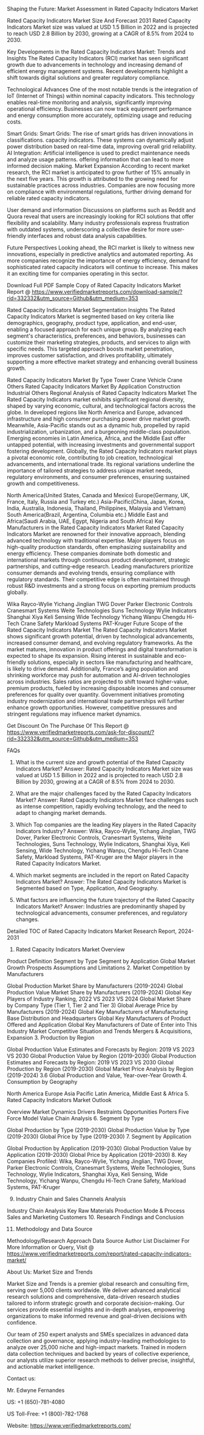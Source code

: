 Shaping the Future: Market Assessment in Rated Capacity Indicators Market


Rated Capacity Indicators Market Size And Forecast 2031
Rated Capacity Indicators Market size was valued at USD 1.5 Billion in 2022 and is projected to reach USD 2.8 Billion by 2030, growing at a CAGR of 8.5% from 2024 to 2030.

Key Developments in the Rated Capacity Indicators Market: Trends and Insights
The Rated Capacity Indicators (RCI) market has seen significant growth due to advancements in technology and increasing demand of efficient energy management systems. Recent developments highlight a shift towards digital solutions and greater regulatory compliance.

Technological Advances
One of the most notable trends is the integration of IoT (Internet of Things) within nominal capacity indicators. This technology enables real-time monitoring and analysis, significantly improving operational efficiency. Businesses can now track equipment performance and energy consumption more accurately, optimizing usage and reducing costs.

Smart Grids:
Smart Grids: The rise of smart grids has driven innovations in classifications. capacity indicators. These systems can dynamically adjust power distribution based on real-time data, improving overall grid reliability.
AI Integration: Artificial intelligence is used to predict maintenance needs and analyze usage patterns. offering information that can lead to more informed decision making.
Market Expansion
According to recent market research, the RCI market is anticipated to grow further of 15% annually in the next five years. This growth is attributed to the growing need for sustainable practices across industries. Companies are now focusing more on compliance with environmental regulations, further driving demand for reliable rated capacity indicators.

User demand and information
Discussions on platforms such as Reddit and Quora reveal that users are increasingly looking for RCI solutions that offer flexibility and scalability. Many industry professionals express frustration with outdated systems, underscoring a collective desire for more user-friendly interfaces and robust data analysis capabilities.

Future Perspectives
Looking ahead, the RCI market is likely to witness new innovations, especially in predictive analytics and automated reporting. As more companies recognize the importance of energy efficiency, demand for sophisticated rated capacity indicators will continue to increase. This makes it an exciting time for companies operating in this sector.

Download Full PDF Sample Copy of Rated Capacity Indicators Market Report @ https://www.verifiedmarketreports.com/download-sample/?rid=332332&utm_source=Github&utm_medium=353

Rated Capacity Indicators Market Segmentation Insights
The Rated Capacity Indicators Market is segmented based on key criteria like demographics, geography, product type, application, and end-user, enabling a focused approach for each unique group. By analyzing each segment's characteristics, preferences, and behaviors, businesses can customize their marketing strategies, products, and services to align with specific needs. This targeted approach boosts market penetration, improves customer satisfaction, and drives profitability, ultimately supporting a more effective market strategy and enhancing overall business growth.

Rated Capacity Indicators Market By Type
Tower Crane
Vehicle Crane
Others
Rated Capacity Indicators Market By Application
Construction
Industrial
Others
Regional Analysis of Rated Capacity Indicators Market
The Rated Capacity Indicators market exhibits significant regional diversity, shaped by varying economic, cultural, and technological factors across the globe. In developed regions like North America and Europe, advanced infrastructure and high consumer purchasing power drive market growth. Meanwhile, Asia-Pacific stands out as a dynamic hub, propelled by rapid industrialization, urbanization, and a burgeoning middle-class population. Emerging economies in Latin America, Africa, and the Middle East offer untapped potential, with increasing investments and governmental support fostering development. Globally, the Rated Capacity Indicators market plays a pivotal economic role, contributing to job creation, technological advancements, and international trade. Its regional variations underline the importance of tailored strategies to address unique market needs, regulatory environments, and consumer preferences, ensuring sustained growth and competitiveness.

North America(United States, Canada and Mexico)
Europe(Germany, UK, France, Italy, Russia and Turkey etc.)
Asia-Pacific(China, Japan, Korea, India, Australia, Indonesia, Thailand, Philippines, Malaysia and Vietnam)
South America(Brazil, Argentina, Columbia etc.)
Middle East and Africa(Saudi Arabia, UAE, Egypt, Nigeria and South Africa)
Key Manufacturers in the Rated Capacity Indicators Market
Rated Capacity Indicators Market are renowned for their innovative approach, blending advanced technology with traditional expertise. Major players focus on high-quality production standards, often emphasizing sustainability and energy efficiency. These companies dominate both domestic and international markets through continuous product development, strategic partnerships, and cutting-edge research. Leading manufacturers prioritize consumer demands and evolving trends, ensuring compliance with regulatory standards. Their competitive edge is often maintained through robust R&D investments and a strong focus on exporting premium products globally.

Wika
Rayco-Wylie
Yichang Jinglian
TWG Dover
Parker Electronic Controls
Cranesmart Systems
Weite Technologies
Suns Technology
Wylie Indicators
Shanghai Xiya
Keli Sensing
Wide Technology
Yichang Wanpu
Chengdu Hi-Tech Crane Safety
Markload Systems
PAT-Kruger
Future Scope of the Rated Capacity Indicators Market
The Rated Capacity Indicators Market shows significant growth potential, driven by technological advancements, increased consumer demand, and evolving regulatory frameworks. As the market matures, innovation in product offerings and digital transformation is expected to shape its expansion. Rising interest in sustainable and eco-friendly solutions, especially in sectors like manufacturing and healthcare, is likely to drive demand. Additionally, France’s aging population and shrinking workforce may push for automation and AI-driven technologies across industries. Sales ratios are projected to shift toward higher-value, premium products, fueled by increasing disposable incomes and consumer preferences for quality over quantity. Government initiatives promoting industry modernization and international trade partnerships will further enhance growth opportunities. However, competitive pressures and stringent regulations may influence market dynamics.

Get Discount On The Purchase Of This Report @ https://www.verifiedmarketreports.com/ask-for-discount/?rid=332332&utm_source=Github&utm_medium=353

FAQs
1. What is the current size and growth potential of the Rated Capacity Indicators Market?
Answer: Rated Capacity Indicators Market size was valued at USD 1.5 Billion in 2022 and is projected to reach USD 2.8 Billion by 2030, growing at a CAGR of 8.5% from 2024 to 2030.

2. What are the major challenges faced by the Rated Capacity Indicators Market?
Answer: Rated Capacity Indicators Market face challenges such as intense competition, rapidly evolving technology, and the need to adapt to changing market demands.

3. Which Top companies are the leading Key players in the Rated Capacity Indicators Industry?
Answer: Wika, Rayco-Wylie, Yichang Jinglian, TWG Dover, Parker Electronic Controls, Cranesmart Systems, Weite Technologies, Suns Technology, Wylie Indicators, Shanghai Xiya, Keli Sensing, Wide Technology, Yichang Wanpu, Chengdu Hi-Tech Crane Safety, Markload Systems, PAT-Kruger are the Major players in the Rated Capacity Indicators Market.

4. Which market segments are included in the report on Rated Capacity Indicators Market?
Answer: The Rated Capacity Indicators Market is Segmented based on Type, Application, And Geography.

5. What factors are influencing the future trajectory of the Rated Capacity Indicators Market?
Answer: Industries are predominantly shaped by technological advancements, consumer preferences, and regulatory changes.

Detailed TOC of Rated Capacity Indicators Market Research Report, 2024-2031
1. Rated Capacity Indicators Market Overview

Product Definition
Segment by Type
Segment by Application
Global Market Growth Prospects
Assumptions and Limitations
2. Market Competition by Manufacturers

Global Production Market Share by Manufacturers (2019-2024)
Global Production Value Market Share by Manufacturers (2019-2024)
Global Key Players of Industry Ranking, 2022 VS 2023 VS 2024
Global Market Share by Company Type (Tier 1, Tier 2 and Tier 3)
Global Average Price by Manufacturers (2019-2024)
Global Key Manufacturers of Manufacturing Base Distribution and Headquarters
Global Key Manufacturers of Product Offered and Application
Global Key Manufacturers of Date of Enter into This Industry
Market Competitive Situation and Trends
Mergers & Acquisitions, Expansion
3. Production by Region

Global Production Value Estimates and Forecasts by Region: 2019 VS 2023 VS 2030
Global Production Value by Region (2019-2030)
Global Production Estimates and Forecasts by Region: 2019 VS 2023 VS 2030
Global Production by Region (2019-2030)
Global Market Price Analysis by Region (2019-2024) 3.6 Global Production and Value, Year-over-Year Growth
4. Consumption by Geography

North America
Europe
Asia Pacific
Latin America, Middle East & Africa
5. Rated Capacity Indicators Market Outlook

Overview
Market Dynamics
Drivers
Restraints
Opportunities
Porters Five Force Model
Value Chain Analysis 
6. Segment by Type

Global Production by Type (2019-2030)
Global Production Value by Type (2019-2030)
Global Price by Type (2019-2030)
7. Segment by Application

Global Production by Application (2019-2030)
Global Production Value by Application (2019-2030)
Global Price by Application (2019-2030)
8. Key Companies Profiled: Wika, Rayco-Wylie, Yichang Jinglian, TWG Dover, Parker Electronic Controls, Cranesmart Systems, Weite Technologies, Suns Technology, Wylie Indicators, Shanghai Xiya, Keli Sensing, Wide Technology, Yichang Wanpu, Chengdu Hi-Tech Crane Safety, Markload Systems, PAT-Kruger

9. Industry Chain and Sales Channels Analysis

Industry Chain Analysis
Key Raw Materials
Production Mode & Process
Sales and Marketing
Customers
10. Research Findings and Conclusion

11. Methodology and Data Source

Methodology/Research Approach
Data Source
Author List
Disclaimer
For More Information or Query, Visit @ https://www.verifiedmarketreports.com/report/rated-capacity-indicators-market/

About Us: Market Size and Trends

Market Size and Trends is a premier global research and consulting firm, serving over 5,000 clients worldwide. We deliver advanced analytical research solutions and comprehensive, data-driven research studies tailored to inform strategic growth and corporate decision-making. Our services provide essential insights and in-depth analyses, empowering organizations to make informed revenue and goal-driven decisions with confidence.

Our team of 250 expert analysts and SMEs specializes in advanced data collection and governance, applying industry-leading methodologies to analyze over 25,000 niche and high-impact markets. Trained in modern data collection techniques and backed by years of collective experience, our analysts utilize superior research methods to deliver precise, insightful, and actionable market intelligence.

Contact us:

Mr. Edwyne Fernandes

US: +1 (650)-781-4080

US Toll-Free: +1 (800)-782-1768

Website: https://www.verifiedmarketreports.com/
